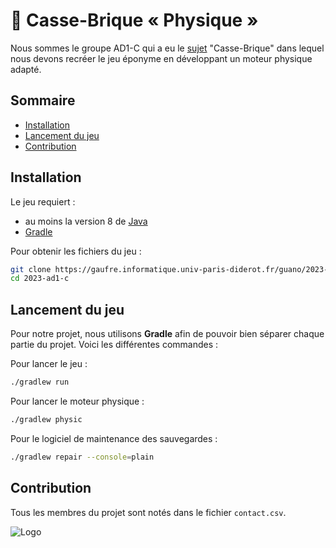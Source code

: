 # 🧱 Casse-Brique « Physique »

Nous sommes le groupe AD1-C qui a eu le [sujet](https://moodle.u-paris.fr/pluginfile.php/2299294/mod_resource/content/4/Projet_breakout.pdf) "Casse-Brique" dans lequel nous devons recréer le jeu éponyme en développant un moteur physique adapté.

## Sommaire

- [Installation](#installation)
- [Lancement du jeu](#lancement-du-jeu)
- [Contribution](#contribution)

## Installation

Le jeu requiert :
  - au moins la version 8 de [Java](https://www.java.com/en/download/manual.jsp)
  - [Gradle](https://gradle.org/install/)

Pour obtenir les fichiers du jeu :
```bash
git clone https://gaufre.informatique.univ-paris-diderot.fr/guano/2023-ad1-c.git
cd 2023-ad1-c
```

## Lancement du jeu

Pour notre projet, nous utilisons **Gradle** afin de pouvoir bien séparer chaque partie du projet. Voici les différentes commandes :

Pour lancer le jeu :
```bash
./gradlew run
```

Pour lancer le moteur physique :
```bash
./gradlew physic
```

Pour le logiciel de maintenance des sauvegardes :
```bash
./gradlew repair --console=plain
```

## Contribution

Tous les membres du projet sont notés dans le fichier `contact.csv`.

![Logo](https://blogs.aphp.fr/wp-content/blogs.dir/214/files/2022/05/UniversiteParisCite_logo_horizontal_couleur_CMJN.jpg)

